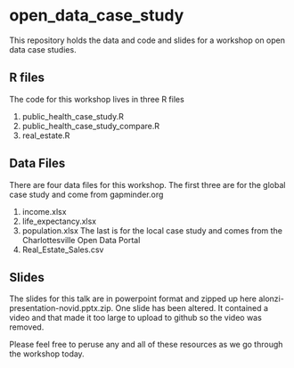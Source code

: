 # open_data_case_study
This repository holds the data and code and slides for a workshop on open data case studies.

## R files
The code for this workshop lives in three R files
1. public_health_case_study.R
2. public_health_case_study_compare.R
3. real_estate.R

## Data Files
There are four data files for this workshop.
The first three are for the global case study and come from gapminder.org
1. income.xlsx
2. life_expectancy.xlsx
3. population.xlsx
The last is for the local case study and comes from the Charlottesville Open Data Portal
1. Real_Estate_Sales.csv

## Slides
The slides for this talk are in powerpoint format and zipped up here alonzi-presentation-novid.pptx.zip. One slide has been altered. It contained a video and that made it too large to upload to github so the video was removed.


Please feel free to peruse any and all of these resources as we go through the workshop today.
